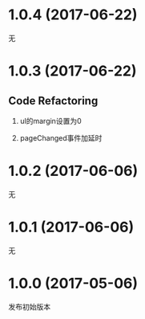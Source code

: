# 1.0.4 (2017-06-22)

无

# 1.0.3 (2017-06-22)

## Code Refactoring

1. ul的margin设置为0

2. pageChanged事件加延时

# 1.0.2 (2017-06-06)

无

# 1.0.1 (2017-06-06)

无

# 1.0.0 (2017-05-06)

发布初始版本
